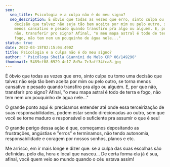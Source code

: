 ```yaml
---
seo:
  seo_title: Psicologia e a culpa não é do meu signo?
  seo_description: É óbvio que todas as vezes que erro, sinto culpa ou tomo uma
    decisão que talvez não seja tão bem aceita por mim ou pelo outro, se torna
    menos cansativo e pesado quando transfiro pra algo ou alguém. E, por que
    não, transferir pro signo? Afinal, "o meu mapa astral é todo de terra e
    fogo, não tem nem um pouquinho de água nele..."
status: true
date: 2022-03-15T02:15:04.490Z
title: Psicologia e a culpa não é do meu signo?
author: " Psicóloga Sheila Giannini de Melo CRP 06/149296"
thumbnail: 5489cf08-6929-4c17-8d9a-7c3aff34fca8.jpg
---
```

É óbvio que todas as vezes que erro, sinto culpa ou tomo uma decisão que talvez não seja tão bem aceita por mim ou pelo outro, se torna menos cansativo e pesado quando transfiro pra algo ou alguém. E, por que não, transferir pro signo? Afinal, "o meu mapa astral é todo de terra e fogo, não tem nem um pouquinho de água nele..."

O grande ponto aqui é: precisamos entender até onde essa terceirização de suas responsabilidades, podem estar sendo direcionadas ao outro, sem que você se torne maduro e responsável o suficiente pra assumir o que é seu! 

O grande perigo dessa ação é que, começamos depositando as frustrações, angústias e "erros" e terminamos, não tendo autonomia, responsabilidade e coragem por nossos sonhos, planos e etc. 

Me arrisco, em ir mais longe e dizer que: se a culpa das suas escolhas são definidas, pelo dia, hora e local que nasceu... De certa forma ela já é sua, afinal, você quem veio ao mundo quando o céu estava assim!